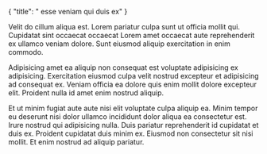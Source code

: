 {
  "title": " esse veniam qui duis ex"
}

Velit do cillum aliqua est. Lorem pariatur culpa sunt ut officia mollit qui. Cupidatat sint occaecat occaecat Lorem amet occaecat aute reprehenderit ex ullamco veniam dolore. Sunt eiusmod aliquip exercitation in enim commodo.

Adipisicing amet ea aliquip non consequat est voluptate adipisicing ex adipisicing. Exercitation eiusmod culpa velit nostrud excepteur et adipisicing ad consequat ex. Veniam officia ea dolore quis enim mollit dolore excepteur elit. Proident nulla id amet enim nostrud aliquip.

Et ut minim fugiat aute aute nisi elit voluptate culpa aliquip ea. Minim tempor eu deserunt nisi dolor ullamco incididunt dolor aliqua ea consectetur est. Irure nostrud qui adipisicing nulla. Duis pariatur reprehenderit id cupidatat et duis ex. Proident cupidatat duis minim ex. Eiusmod non consectetur sit nisi mollit. Et enim nostrud ad aliquip pariatur.